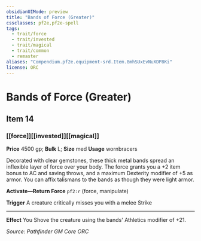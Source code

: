 ```yaml
---
obsidianUIMode: preview
title: "Bands of Force (Greater)"
cssclasses: pf2e,pf2e-spell
tags:
  - trait/force
  - trait/invested
  - trait/magical
  - trait/common
  - remaster
aliases: "Compendium.pf2e.equipment-srd.Item.8mhSUxEvNuXDP8Ki"
license: ORC
---
```

# Bands of Force (Greater)
## Item 14
### [[force]][[invested]][[magical]]


**Price** 4500 gp; 
**Bulk** L; **Size** med
**Usage** wornbracers

Decorated with clear gemstones, these thick metal bands spread an inflexible layer of force over your body. The force grants you a +2 item bonus to AC and saving throws, and a maximum Dexterity modifier of +5 as armor. You can affix talismans to the bands as though they were light armor.

**Activate—Return Force** `pf2:r` (force, manipulate)

**Trigger** A creature critically misses you with a melee Strike

* * *

**Effect** You Shove the creature using the bands' Athletics modifier of +21.

*Source: Pathfinder GM Core*
*ORC*